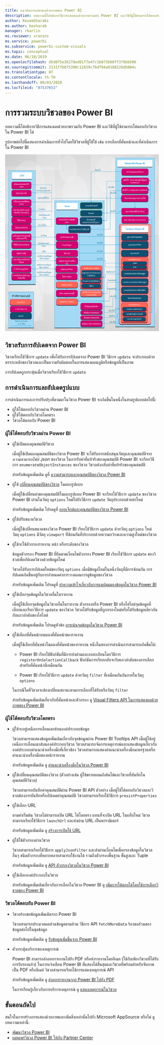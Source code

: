 ```yaml
---
title: แนวคิดการแสดงผลด้วยภาพของ Power BI
description: บทความนี้ได้อธิบายวิธีการแสดงผลด้วยภาพรวมกับ Power BI และวิธีที่ผู้ใช้สามารถโต้ตอบกับวิชวลใน Power BI ได้
author: KesemSharabi
ms.author: kesharab
manager: rkarlin
ms.reviewer: sranins
ms.service: powerbi
ms.subservice: powerbi-custom-visuals
ms.topic: conceptual
ms.date: 06/18/2019
ms.openlocfilehash: d5d075e3627ded01f7e47c1b073b60ff379bb506
ms.sourcegitcommit: 2131f7b075390c12659c76df94a8108226db084c
ms.translationtype: HT
ms.contentlocale: th-TH
ms.lasthandoff: 08/03/2020
ms.locfileid: "87537653"
---
```

# <a name="power-bi-visuals-system-integration"></a>การรวมระบบวิชวลของ Power BI

บทความนี้ได้อธิบายวิธีการแสดงผลด้วยภาพรวมกับ Power BI และวิธีที่ผู้ใช้สามารถโต้ตอบกับวิชวลใน Power BI ได้ 

รูปภาพต่อไปนี้แสดงการดำเนินการทั่วไปโดยใช้วิชวลที่ผู้ใช้ใช้ เช่น การเลือกที่คั่นหน้าและที่ดำเนินการใน Power BI

![ไดอะแกรมการดำเนินการวิชวลของ Power BI](media/power-bi-visuals-concept/visual-concept.svg)

## <a name="visuals-get-updates-from-power-bi"></a>วิชวลรับการอัปเดตจาก Power BI

วิชวลเรียกใช้วิธีการ `update` เพื่อได้รับการอัปเดตจาก Power BI วิธีการ `update` จะประกอบด้วยตรรกะหลักของวิชวลและเป็นความรับผิดชอบในการแสดงแผนภูมิหรือข้อมูลที่เป็นภาพ

การอัปเดตถูกกระตุ้นเมื่อวิชวลเรียกใช้วิธีการ `update`

## <a name="action-and-update-patterns"></a>การดำเนินการและอัปเดตรูปแบบ

การดำเนินการและการปรับปรุงที่ตามมาในวิชวล Power BI จะเกิดขึ้นในหนึ่งในสามรูปแบบต่อไปนี้:

* ผู้ใช้โต้ตอบกับวิชวลผ่าน Power BI
* ผู้ใช้โต้ตอบกับวิชวลโดยตรง
* วิชวลโต้ตอบกับ Power BI

### <a name="user-interacts-with-a-visual-through-power-bi"></a>ผู้ใช้โต้ตอบกับวิชวลผ่าน Power BI

* ผู้ใช้เปิดแผงคุณสมบัติวิชวล

    เมื่อผู้ใช้เปิดแผงคุณสมบัติของวิชวล Power BI จะได้รับการสนับสนุนวัตถุและคุณสมบัติจาก *ความสามารถไฟล์ .json* ของวิชวล ในการรับค่าที่แท้จริงของคุณสมบัติ Power BI จะเรียกวิธีการ `enumerateObjectInstances` ของวิชวล วิชวลส่งกลับค่าที่แท้จริงของคุณสมบัติ

    สำหรับข้อมูลเพิ่มเติม ดูที่ [ความสามารถและคุณสมบัติของวิชวล Power BI](capabilities.md)

* ผู้ใช้ [ เปลี่ยนคุณสมบัติของวิชวล](../../visuals/power-bi-visualization-customize-title-background-and-legend.md) ในแผงรูปแบบ

    เมื่อผู้ใช้เปลี่ยนค่าของคุณสมบัติในแผงรูปแบบ Power BI จะเรียกใช้วิธีการ `update` ของวิชวล Power BI ผ่านในวัตถุ `options` ใหม่ไปยังวิธีการ `update` วัตถุประกอบด้วยค่าใหม่

    สำหรับข้อมูลเพิ่มเติม โปรดดูที่ [ออบเจ็กต์และคุณสมบัติของวิชวล Power BI](objects-properties.md)

* ผู้ใช้ปรับขนาดวิชวล

    เมื่อผู้ใช้เปลี่ยนขนาดของวิชวล Power BI เรียกใช้วิธีการ `update` ด้วยวัตถุ `options` ใหม่ วัตถุ `options` มีวัตถุ `viewport` ที่ซ้อนกันที่ประกอบด้วยความกว้างและความสูงใหม่ของวิชวล

* ผู้ใช้จะใช้ตัวกรองรายงาน หน้า หรือระดับของวิชวล

    ข้อมูลตัวกรอง Power BI ที่ยึดตามเงื่อนไขตัวกรอง Power BI เรียกใช้วิธีการ `update` ของวิชวลเพื่ออัปเดตวิชวลด้วยข้อมูลใหม่

    วิชวลได้รับการอัปเดตใหม่ของวัตถุ `options` เมื่อมีข้อมูลใหม่ในหนึ่งวัตถุที่มีการซ้อนกัน การอัปเดตเกิดขึ้นอยู่กับการกำหนดค่าการวางแผนการดูข้อมูลของวิชวล

    สำหรับข้อมูลเพิ่มเติม โปรดดูที่ [ทำความเข้าใจเกี่ยวกับการแมปมุมมองข้อมูลในวิชวล Power BI](dataview-mappings.md)

* ผู้ใช้เลือกจุดข้อมูลในวิชวลอื่นในรายงาน

    เมื่อผู้ใช้เลือกจุดข้อมูลในวิชวลอื่นในรายงาน ตัวกรองหรือ Power BI หรือไฮไลต์จุดข้อมูลที่เลือกและเรียกวิธีการ `update` ของวิชวล วิชวลได้รับข้อมูลที่ถูกกรองใหม่หรือได้รับข้อมูลเดียวกันกับแถวลำดับของไฮไลต์

    สำหรับข้อมูลเพิ่มเติม โปรดดูหัวข้อ [การเน้นจุดข้อมูลในวิชวล Power BI](highlight.md)

* ผู้ใช้เลือกที่คั่นหน้าบนแผงที่คั่นหน้าของรายงาน

    เมื่อผู้ใช้เลือกที่คั่นหน้าในแผงที่คั่นหน้าของรายงาน หนึ่งในสองการดำเนินการสามารถเกิดขึ้นได้:

    * Power BI เรียกใช้ฟังก์ชันที่มีการส่งผ่านและลงทะเบียนโดยวิธีการ `registerOnSelectionCallback` ฟังก์ชันการเรียกกลับจะรับแถวลำดับของการเลือกสำหรับที่คั่นหน้าที่เหมือนกัน

    * Power BI เรียกใช้วิธีการ `update` ด้วยวัตถุ `filter` ที่เหมือนกันกันภายในวัตถุ `options`

    ในกรณีใดที่วิชวลจะต้องเปลี่ยนสถานะตามการเลือกที่ได้รับหรือวัตถุ `filter`

    สำหรับข้อมูลเพิ่มเติมเกี่ยวกับที่คั่นหน้าและตัวกรอง ดู [Visual Filters API ในการแสดงผลด้วยภาพของ Power BI](filter-api.md)

### <a name="user-interacts-with-the-visual-directly"></a>ผู้ใช้โต้ตอบกับวิชวลโดยตรง

* ผู้ใช้จะอยู่เหนือการเลื่อนเมาส์บนองค์ประกอบข้อมูล

    วิชวลสามารถแสดงข้อมูลเพิ่มเติมเกี่ยวกับจุดข้อมูลผ่าน Power BI Tooltips API เมื่อผู้ใช้อยู่เหนือการเลื่อนเมาส์บนองค์ประกอบวิชวล วิชวลสามารถจัดการเหตุการณ์และแสดงข้อมูลเกี่ยวกับองค์ประกอบคำแนะนำเครื่องมือที่เกี่ยวข้อง วิชวลสามารถแสดงคำแนะนำเครื่องมือมาตรฐานหรือคำแนะนำเครื่องมือของหน้ารายงาน

    สำหรับข้อมูลเพิ่มเติม ดู [คำแนะนำเครื่องมือในวิชวล Power BI](add-tooltips.md)

* ผู้ใช้เปลี่ยนคุณสมบัติของวิชวล (ตัวอย่างเช่น ผู้ใช้ขยายแผนผังต้นไม้และวิชวลที่บันทึกในคุณสมบัติวิชวล)

    วิชวลสามารถบันทึกค่าคุณสมบัติผ่าน Power BI API ตัวอย่าง เมื่อผู้ใช้โต้ตอบกับวิชวลและวิชวลต้องการบันทึกหรืออัปเดตค่าคุณสมบัติ วิชวลสามารถเรียกใช้วิธีการ `presistProperties`

* ผู้ใช้เลือก URL

    ตามค่าเริ่มต้น วิชวลไม่สามารถเปิด URL ได้โดยตรง แทนที่จะเปิด URL ในแท็บใหม่ วิชวลสามารถเรียกใช้วิธีการ `launchUrl` และส่งผ่าน URL เป็นพารามิเตอร์

    สำหรับข้อมูลเพิ่มเติม ดู [สร้างการเปิดใช้ URL](launch-url.md)

* ผู้ใช้ใช้ตัวกรองผ่านวิชวล

    วิชวลสามารถเรียกใช้วิธีการ `applyJsonFilter` และส่งผ่านเงื่อนไขเพื่อกรองข้อมูลในวิชวลอื่นๆ ชนิดตัวกรองที่หลากหลายสามารถใช้งานได้ รวมถึงตัวกรองพื้นฐาน ขั้นสูงและ Tuple

    สำหรับข้อมูลเพิ่มเติม ดู [API ตัวกรองวิชวลในวิชวล Power BI](filter-api.md)

* ผู้ใช้เลือกองค์ประกอบในวิชวล

    สำหรับข้อมูลเพิ่มเติมเกี่ยวกับการเลือกในวิชวล Power BI ดู [เพิ่มการโต้ตอบได้โดยใช้การเลือกวิชวลของ Power BI](selection-api.md)

### <a name="visual-interacts-with-power-bi"></a>วิชวลโต้ตอบกับ Power BI

* วิชวลร้องขอข้อมูลเพิ่มเติมจาก Power BI

    วิชวลสามารถประมวลผลส่วนข้อมูลตามส่วน วิธีการ API `fetchMoreData` ร้องขอส่วนของข้อมูลต่อไปในชุดข้อมูล

    สำหรับข้อมูลเพิ่มเติม ดู [รับข้อมูลเพิ่มขึ้นจาก Power BI](fetch-more-data.md)

* ตัวกระตุ้นบริการของเหตุการณ์

    Power BI สามารถส่งออกรายงานไปยัง PDF หรือส่งรายงานโดยอีเมล (ใช้กับเพียงวิชวลที่ได้รับการรับรองแล้ว) ในการแจ้งเตือน Power BI ที่แสดงได้สิ้นสุดและวิชวลที่พร้อมสำหรับจับภาพเป็น PDF หรืออีเมล์ วิชวลสามารถเรียกใช้การแสดงเหตุการณ์ API

    สำหรับข้อมูลเพิ่มเติม ดู [ส่งออกรายงานจาก Power BI ไปยัง PDF](../../consumer/end-user-pdf.md)

    ในการเรียนรู้เกี่ยวกับการบริการเหตุการณ์ ดู [แสดงเหตุการณ์ในวิชวล](event-service.md)

## <a name="next-steps"></a>ขั้นตอนถัดไป

สนใจในการสร้างการแสดงด้วยภาพและเพิ่มสิ่งเหล่านั้นไปยัง Microsoft AppSource หรือไม่ ดูบทความเหล่านี้:

* [พัฒนาวิชวล Power BI](./custom-visual-develop-tutorial.md)
* [เผยแพร่วิชวล Power BI ให้กับ Partner Center](office-store.md)
